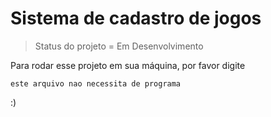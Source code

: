 <h1> Sistema de cadastro de jogos</h1>

> Status do projeto = Em Desenvolvimento

Para rodar esse projeto em sua máquina, por favor digite

```
este arquivo nao necessita de programa
```
:)

